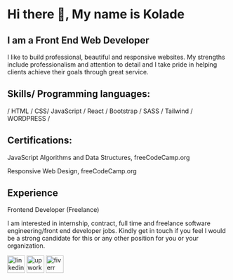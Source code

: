 # Hi there 👋, My name is Kolade

## I am a Front End Web Developer
 I like to build professional, beautiful and responsive websites. 
 My strengths include professionalism and attention to detail and I take pride in helping clients achieve their goals through great service. 

## Skills/ Programming languages: 

/ HTML / CSS/ JavaScript / React / Bootstrap / SASS / Tailwind / WORDPRESS / 

## Certifications:

JavaScript Algorithms and Data Structures, freeCodeCamp.org

Responsive Web Design, freeCodeCamp.org

## Experience

Frontend Developer (Freelance)


I am interested in internship, contract, full time and freelance software engineering/front end developer jobs.
Kindly get in touch if you feel I would be a strong candidate for this or any other position for you or your organization.

[<img src='https://cdn.jsdelivr.net/npm/simple-icons@3.0.1/icons/linkedin.svg' alt='linkedin' height='40'>](https://www.linkedin.com/in/Kolade-Abdulrahman/)
[<img src='https://cdn.jsdelivr.net/npm/simple-icons@3.0.1/icons/upwork.svg' alt='upwork' height='40'>](https://www.upwork.com/freelancers/~01a2f45502821110c6) 
[<img src='https://cdn.jsdelivr.net/npm/simple-icons@3.0.1/icons/fiverr.svg' alt='fiverr' height='40'>](https://www.fiverr.com/ladrozay)  

